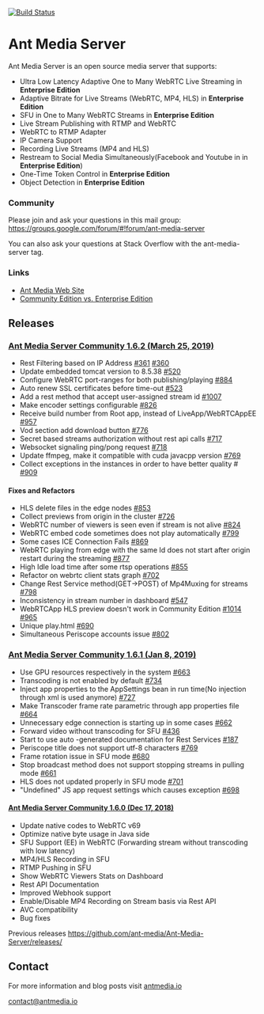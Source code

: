 [![Build Status](https://travis-ci.org/ant-media/Ant-Media-Server.svg?branch=master)](https://travis-ci.org/ant-media/Ant-Media-Server)

Ant Media Server 
====

Ant Media Server is an open source media server that supports:

 * Ultra Low Latency Adaptive One to Many WebRTC Live Streaming in **Enterprise Edition**
 * Adaptive Bitrate for Live Streams (WebRTC, MP4, HLS) in **Enterprise Edition**
 * SFU in One to Many WebRTC Streams in **Enterprise Edition**
 * Live Stream Publishing with RTMP and WebRTC
 * WebRTC to RTMP Adapter
 * IP Camera Support
 * Recording Live Streams (MP4 and HLS)
 * Restream to Social Media Simultaneously(Facebook and Youtube in in **Enterprise Edition**)
 * One-Time Token Control in **Enterprise Edition**
 * Object Detection in **Enterprise Edition**
 
 ### Community
 Please join and ask your questions in this mail group: https://groups.google.com/forum/#!forum/ant-media-server
 
 You can also ask your questions at Stack Overflow with the ant-media-server tag. 

 ### Links
 
 * [Ant Media Web Site](https://antmedia.io)
 * [Community Edition vs. Enterprise Edition](https://antmedia.io/#comparison_table)
 

## Releases 

 ### [Ant Media Server Community 1.6.2 (March 25, 2019)](https://github.com/ant-media/Ant-Media-Server/releases/download/release-1.6.2/ant-media-server-1.6.2-community-1.6.2-20190323_0616.zip)
*   Rest Filtering based on IP Address [#361](https://github.com/ant-media/Ant-Media-Server/issues/361) [#360](https://github.com/ant-media/Ant-Media-Server/issues/360)
*   Update embedded tomcat version to 8.5.38 [#520](https://github.com/ant-media/Ant-Media-Server/issues/520)
*   Configure WebRTC port-ranges for both publishing/playing [#884](https://github.com/ant-media/Ant-Media-Server/issues/884)
*   Auto renew SSL certificates before time-out [#523](https://github.com/ant-media/Ant-Media-Server/issues/523)
*   Add a rest method that accept user-assigned stream id [#1007](https://github.com/ant-media/Ant-Media-Server/issues/1007)
*   Make encoder settings configurable [#826](https://github.com/ant-media/Ant-Media-Server/issues/826)
*   Receive build number from Root app, instead of LiveApp/WebRTCAppEE [#957](https://github.com/ant-media/Ant-Media-Server/issues/957)
*   Vod section add download button [#776](https://github.com/ant-media/Ant-Media-Server/issues/776)
*   Secret based streams authorization without rest api calls [#717](https://github.com/ant-media/Ant-Media-Server/issues/717)
*   Websocket signaling ping/pong request [#718](https://github.com/ant-media/Ant-Media-Server/issues/718)
*   Update ffmpeg, make it compatible with cuda javacpp version [#769](https://github.com/ant-media/Ant-Media-Server/issues/752)
*   Collect exceptions in the instances in order to have better quality # [#909](https://github.com/ant-media/Ant-Media-Server/issues/909)

#### Fixes and Refactors
*   HLS delete files in the edge nodes [#853](https://github.com/ant-media/Ant-Media-Server/issues/853)
*   Collect previews from origin in the cluster [#726](https://github.com/ant-media/Ant-Media-Server/issues/726)
*   WebRTC number of viewers is seen even if stream is not alive [#824](https://github.com/ant-media/Ant-Media-Server/issues/824)
*   WebRTC embed code sometimes does not play automatically [#799](https://github.com/ant-media/Ant-Media-Server/issues/799)
*   Some cases ICE Connection Fails [#869](https://github.com/ant-media/Ant-Media-Server/issues/869)
*   WebRTC playing from edge with the same Id does not start after origin restart during the streaming [#877](https://github.com/ant-media/Ant-Media-Server/issues/877)
*   High Idle load time after some rtsp operations [#855](https://github.com/ant-media/Ant-Media-Server/issues/855)
*   Refactor on webrtc client stats graph [#702](https://github.com/ant-media/Ant-Media-Server/issues/702)
*   Change Rest Service method(GET->POST) of Mp4Muxing for streams [#798](https://github.com/ant-media/Ant-Media-Server/issues/798)
*   Inconsistency in stream number in dashboard [#547](https://github.com/ant-media/Ant-Media-Server/issues/547)
*   WebRTCApp HLS preview doesn't work in Community Edition [#1014](https://github.com/ant-media/Ant-Media-Server/issues/1014)  [#965](https://github.com/ant-media/Ant-Media-Server/issues/965)
*   Unique play.html [#690](https://github.com/ant-media/Ant-Media-Server/issues/690)
*   Simultaneous Periscope accounts issue [#802](https://github.com/ant-media/Ant-Media-Server/issues/802)

 ### [Ant Media Server Community 1.6.1 (Jan 8, 2019)](https://github.com/ant-media/Ant-Media-Server/releases/download/release-1.6.1/ant-media-server-1.6.1-community-1.6.1-190108_1656.zip)
*   Use GPU resources respectively in the system [#663](https://github.com/ant-media/Ant-Media-Server/issues/663)
*   Transcoding is not enabled by default [#734](https://github.com/ant-media/Ant-Media-Server/issues/734)
*   Inject app properties to the AppSettings bean in run time(No injection through xml is used anymore) [#727](https://github.com/ant-media/Ant-Media-Server/issues/727)
*   Make Transcoder frame rate parametric through app properties file [#664](https://github.com/ant-media/Ant-Media-Server/issues/664)
*   Unnecessary edge connection is starting up in some cases [#662](https://github.com/ant-media/Ant-Media-Server/issues/662)
*   Forward video without transcoding for SFU [#436](https://github.com/ant-media/Ant-Media-Server/issues/436)
*   Start to use auto -generated documentation for Rest Services [#187](https://github.com/ant-media/Ant-Media-Server/issues/187)
*   Periscope title does not support utf-8 characters [#769](https://github.com/ant-media/Ant-Media-Server/issues/769)
*   Frame rotation issue in SFU mode [#680](https://github.com/ant-media/Ant-Media-Server/issues/680)
*   Stop broadcast method does not support stopping streams in pulling mode [#661](https://github.com/ant-media/Ant-Media-Server/issues/661)
*   HLS does not updated properly in SFU mode [#701](https://github.com/ant-media/Ant-Media-Server/issues/701)
*   "Undefined" JS app request settings which causes exception [#698](https://github.com/ant-media/Ant-Media-Server/issues/698)



 #### [Ant Media Server Community 1.6.0 (Dec 17, 2018)](https://github.com/ant-media/Ant-Media-Server/releases/download/release-1.6.0/ant-media-server-community-1.6.0-181216_1551.zip)
  * Update native codes to WebRTC v69
  * Optimize native byte usage in Java side
  * SFU Support (EE) in WebRTC (Forwarding stream without transcoding with low latency)
  * MP4/HLS Recording in SFU
  * RTMP Pushing in SFU
  * Show WebRTC Viewers Stats on Dashboard
  * Rest API Documentation
  * Improved Webhook support
  * Enable/Disable MP4 Recording on Stream basis via Rest API
  * AVC compatibility
  * Bug fixes

Previous releases
https://github.com/ant-media/Ant-Media-Server/releases/

## Contact 

 For more information and blog posts visit [antmedia.io](https://antmedia.io)
 
 [contact@antmedia.io](mailto:contact@antmedia.io)
 